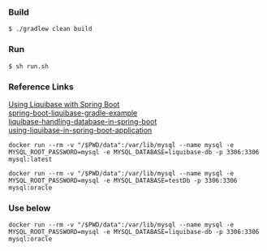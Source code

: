 ### Build
````
$ ./gradlew clean build
````
### Run
````
$ sh run.sh 
````
### Reference Links
[Using Liquibase with Spring Boot](https://docs.liquibase.com/tools-integrations/springboot/springboot.html) <br>
[spring-boot-liquibase-gradle-example](https://roytuts.com/spring-boot-liquibase-gradle-example/) <br>
[liquibase-handling-database-in-spring-boot](https://betterjavacode.com/programming/liquibase-handling-database-in-spring-boot) <br>
[using-liquibase-in-spring-boot-application](https://huongdanjava.com/using-liquibase-in-spring-boot-application.html) <br>

````
docker run --rm -v "/$PWD/data":/var/lib/mysql --name mysql -e MYSQL_ROOT_PASSWORD=mysql -e MYSQL_DATABASE=liquibase-db -p 3306:3306 mysql:latest

docker run --rm -v "/$PWD/data":/var/lib/mysql --name mysql -e MYSQL_ROOT_PASSWORD=mysql -e MYSQL_DATABASE=testDb -p 3306:3306 mysql:oracle

````

### Use below
~~~
docker run --rm -v "/$PWD/data":/var/lib/mysql --name mysql -e MYSQL_ROOT_PASSWORD=mysql -e MYSQL_DATABASE=liquibase-db -p 3306:3306 mysql:oracle
~~~